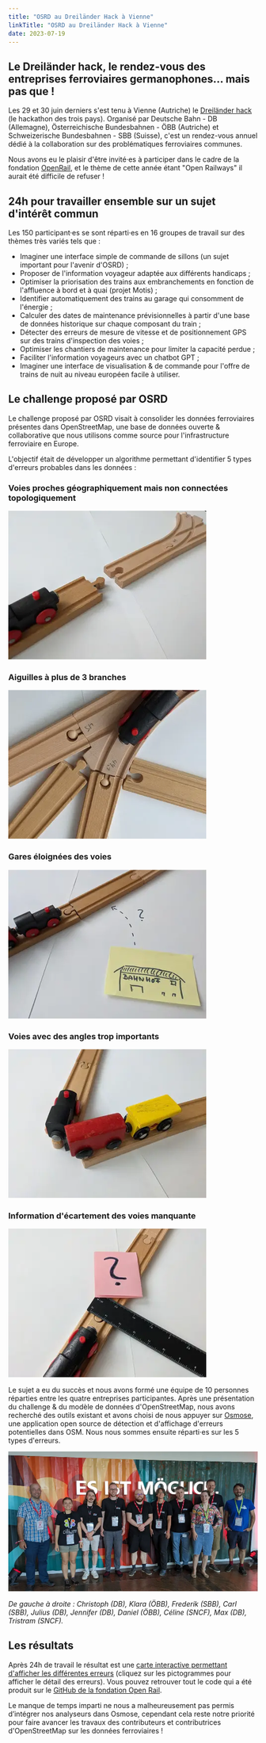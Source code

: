 ```yaml
---
title: "OSRD au Dreiländer Hack à Vienne"
linkTitle: "OSRD au Dreiländer Hack à Vienne"
date: 2023-07-19
---
```


## Le Dreiländer hack, le rendez-vous des entreprises ferroviaires germanophones... mais pas que !

Les 29 et 30 juin derniers s'est tenu à Vienne (Autriche) le [Dreiländer hack](https://bcc.oebb.at/de/das-leisten-wir/innovationen/dreilaenderhack) (le hackathon des trois pays). Organisé par Deutsche Bahn - DB (Allemagne), Österreichische Bundesbahnen - ÖBB (Autriche) et Schweizerische Bundesbahnen - SBB (Suisse), c'est un rendez-vous annuel dédié à la collaboration sur des problématiques ferroviaires communes.

Nous avons eu le plaisir d'être invité·es à participer dans le cadre de la fondation [OpenRail](https://openrailfoundation.org/), et le thème de cette année étant "Open Railways" il aurait été difficile de refuser !

## 24h pour travailler ensemble sur un sujet d'intérêt commun

Les 150 participant·es se sont réparti·es en 16 groupes de travail sur des thèmes très variés tels que :

* Imaginer une interface simple de commande de sillons (un sujet important pour l'avenir d'OSRD) ;
* Proposer de l'information voyageur adaptée aux différents handicaps ;
* Optimiser la priorisation des trains aux embranchements en fonction de l'affluence à bord et à quai (projet Motis) ;
* Identifier automatiquement des trains au garage qui consomment de l'énergie ;
* Calculer des dates de maintenance prévisionnelles à partir d'une base de données historique sur chaque composant du train ;
* Détecter des erreurs de mesure de vitesse et de positionnement GPS sur des trains d'inspection des voies ;
* Optimiser les chantiers de maintenance pour limiter la capacité perdue ;
* Faciliter l'information voyageurs avec un chatbot GPT ;
* Imaginer une interface de visualisation & de commande pour l'offre de trains de nuit au niveau européen facile à utiliser.

## Le challenge proposé par OSRD

Le challenge proposé par OSRD visait à consolider les données ferroviaires présentes dans OpenStreetMap, une base de données ouverte & collaborative que nous utilisons comme source pour l'infrastructure ferroviaire en Europe.

L'objectif était de développer un algorithme permettant d'identifier 5 types d'erreurs probables dans les données :


### Voies proches géographiquement mais non connectées topologiquement
<img src="illustrate-disconnected.webp" alt="Un train jouet où les voies en bois sont séparées par un espace"/>

### Aiguilles à plus de 3 branches
<img src="illustrate-switches.webp" alt="Un train où une voie supplémentaire a été ajoutée à une aiguille"/>

### Gares éloignées des voies
<img src="illustrate-stations.webp" alt="Un train jouet sur des rails en bois et une gare dessinée sur un post-it. Un point d'interrogation est dessiné entre les deux."/>

### Voies avec des angles trop importants
<img src="illustrate-angles.webp" alt="Un train jouet où les voies en bois forment un angle à 60°"/>

### Information d'écartement des voies manquante
<img src="illustrate-gauge.webp" alt="Un train jouet en bois. Une règle à mesurer est posée sur les voies, avec un post-it avec un point d'interrogation."/>

Le sujet a eu du succès et nous avons formé une équipe de 10 personnes réparties entre les quatre entreprises participantes. Après une présentation du challenge & du modèle de données d'OpenStreetMap, nous avons recherché des outils existant et avons choisi de nous appuyer sur [Osmose](https://osmose.openstreetmap.fr/), une application open source de détection et d'affichage d'erreurs potentielles dans OSM. Nous nous sommes ensuite réparti·es sur les 5 types d'erreurs.

<img src="team.webp" alt="Les 10 membres de l'équipe posent devant une paroi de container décorée où il est écrit “Es ist möglich.”"/>

*De gauche à droite : Christoph (DB), Klara (ÖBB), Frederik (SBB), Carl (SBB), Julius (DB), Jennifer (DB), Daniel (ÖBB), Céline (SNCF), Max (DB), Tristram (SNCF).*

## Les résultats

Après 24h de travail le résultat est une [carte interactive permettant d'afficher les différentes erreurs](https://openrailfoundation.github.io/FixOurRail-weird-angles/) (cliquez sur les pictogrammes pour afficher le détail des erreurs).
Vous pouvez retrouver tout le code qui a été produit sur le [GitHub de la fondation Open Rail](https://github.com/OpenRailFoundation/FixOurRail-simple-solutions).

Le manque de temps imparti ne nous a malheureusement pas permis d’intégrer nos analyseurs dans Osmose, cependant cela reste notre priorité pour faire avancer les travaux des contributeurs et contributrices d'OpenStreetMap sur les données ferroviaires !
